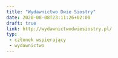 ```yaml
---
title: "Wydawnictwo Dwie Siostry"
date: 2020-08-08T23:11:26+02:00
draft: true
link: http://wydawnictwodwiesiostry.pl/
typ:
 - członek wspierający
 - wydawnictwo
---
```

